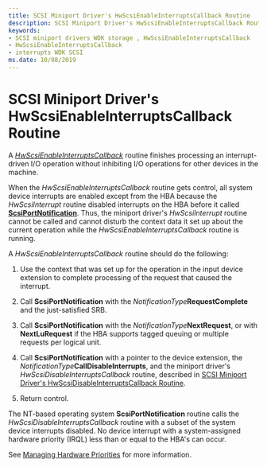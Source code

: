 ```yaml
---
title: SCSI Miniport Driver's HwScsiEnableInterruptsCallback Routine
description: SCSI Miniport Driver's HwScsiEnableInterruptsCallback Routine
keywords:
- SCSI miniport drivers WDK storage , HwScsiEnableInterruptsCallback
- HwScsiEnableInterruptsCallback
- interrupts WDK SCSI
ms.date: 10/08/2019
---
```


# SCSI Miniport Driver's HwScsiEnableInterruptsCallback Routine

A [*HwScsiEnableInterruptsCallback*](/previous-versions/windows/hardware/drivers/ff557295(v=vs.85)) routine finishes processing an interrupt-driven I/O operation without inhibiting I/O operations for other devices in the machine.

When the *HwScsiEnableInterruptsCallback* routine gets control, all system device interrupts are enabled except from the HBA because the *HwScsiInterrupt* routine disabled interrupts on the HBA before it called [**ScsiPortNotification**](/windows-hardware/drivers/ddi/srb/nf-srb-scsiportnotification). Thus, the miniport driver's *HwScsiInterrupt* routine cannot be called and cannot disturb the context data it set up about the current operation while the *HwScsiEnableInterruptsCallback* routine is running.

A *HwScsiEnableInterruptsCallback* routine should do the following:

1. Use the context that was set up for the operation in the input device extension to complete processing of the request that caused the interrupt.

2. Call **ScsiPortNotification** with the *NotificationType***RequestComplete** and the just-satisfied SRB.

3. Call **ScsiPortNotification** with the *NotificationType***NextRequest**, or with **NextLuRequest** if the HBA supports tagged queuing or multiple requests per logical unit.

4. Call **ScsiPortNotification** with a pointer to the device extension, the *NotificationType***CallDisableInterrupts**, and the miniport driver's *HwScsiDisableInterruptsCallback* routine, described in [SCSI Miniport Driver's HwScsiDisableInterruptsCallback Routine](scsi-miniport-driver-s-hwscsidisableinterruptscallback-routine.md).

5. Return control.

The NT-based operating system **ScsiPortNotification** routine calls the *HwScsiDisableInterruptsCallback* routine with a subset of the system device interrupts disabled. No device interrupt with a system-assigned hardware priority (IRQL) less than or equal to the HBA's can occur.

See [Managing Hardware Priorities](../kernel/managing-hardware-priorities.md
) for more information.
